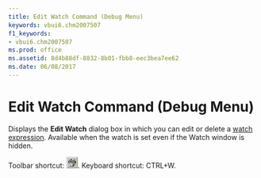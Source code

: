 ```yaml
---
title: Edit Watch Command (Debug Menu)
keywords: vbui6.chm2007507
f1_keywords:
- vbui6.chm2007507
ms.prod: office
ms.assetid: 8d4b88df-8832-8b01-fbb8-eec3bea7ee62
ms.date: 06/08/2017
---
```



# Edit Watch Command (Debug Menu)

Displays the  **Edit Watch** dialog box in which you can edit or delete a [watch expression](../../Glossary/vbe-glossary.md#watch-expression). Available when the watch is set even if the  Watch window is hidden.

Toolbar shortcut: 
![Toolbar button](../../../images/tbr_edtw_ZA01201700.gif). Keyboard shortcut: CTRL+W.

